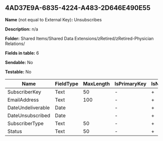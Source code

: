 ## 4AD37E9A-6835-4224-A483-2D646E490E55

**Name** (not equal to External Key)**:** Unsubscribes

**Description:** n/a

**Folder:** Shared Items/Shared Data Extensions/zRetired/zRetired-Physician Relations/

**Fields in table:** 6

**Sendable:** No

**Testable:** No

| Name | FieldType | MaxLength | IsPrimaryKey | IsNullable | DefaultValue |
| --- | --- | --- | --- | --- | --- |
| SubscriberKey | Text | 50 | - | + |  |
| EmailAddress | Text | 100 | - | + |  |
| DateUndeliverable | Date |  | - | + |  |
| DateUnsubscribed | Date |  | - | + |  |
| SubscriberType | Text | 50 | - | + |  |
| Status | Text | 50 | - | + |  |
